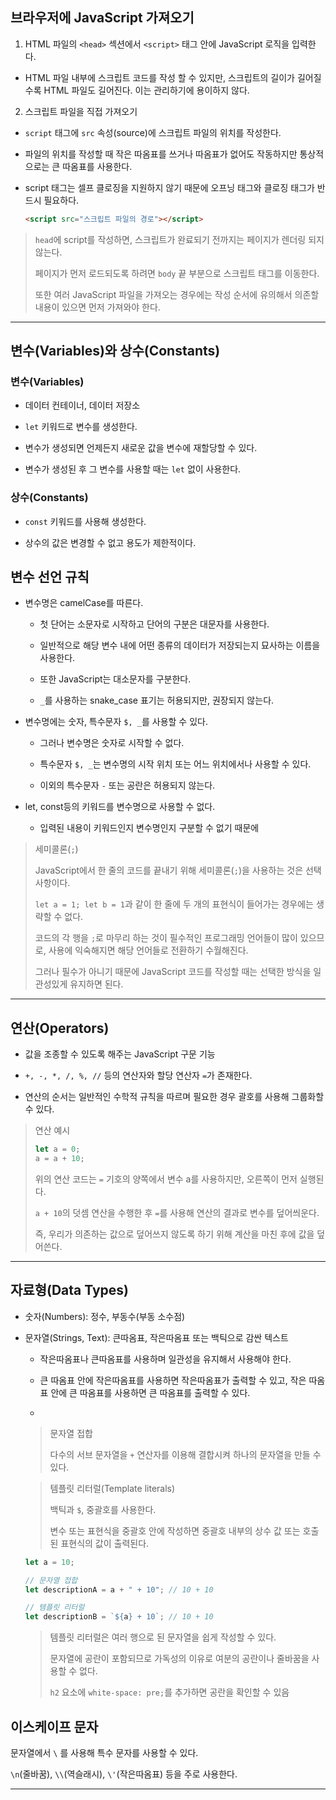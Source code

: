 ## 브라우저에 JavaScript 가져오기

1. HTML 파일의 `<head>` 섹션에서 `<script>` 태그 안에 JavaScript 로직을 입력한다.

- HTML 파일 내부에 스크립트 코드를 작성 할 수 있지만, 스크립트의 길이가 길어질수록 HTML 파일도 길어진다. 이는 관리하기에 용이하지 않다.

2. 스크립트 파일을 직접 가져오기

- `script` 태그에 `src` 속성(source)에 스크립트 파일의 위치를 작성한다.

- 파일의 위치를 작성할 때 작은 따옴표를 쓰거나 따옴표가 없어도 작동하지만 통상적으로는 큰 따옴표를 사용한다.

- script 태그는 셀프 클로징을 지원하지 않기 때문에 오프닝 태그와 클로징 태그가 반드시 필요하다.

  ```html
  <script src="스크립트 파일의 경로"></script>
  ```

> `head`에 script를 작성하면, 스크립트가 완료되기 전까지는 페이지가 렌더링 되지 않는다.
>
> 페이지가 먼저 로드되도록 하려면 `body` 끝 부분으로 스크립트 태그를 이동한다.
>
> 또한 여러 JavaScript 파일을 가져오는 경우에는 작성 순서에 유의해서 의존할 내용이 있으면 먼저 가져와야 한다.

---

## 변수(Variables)와 상수(Constants)

### 변수(Variables)

- 데이터 컨테이너, 데이터 저장소

- `let` 키워드로 변수를 생성한다.

- 변수가 생성되면 언제든지 새로운 값을 변수에 재할당할 수 있다.

- 변수가 생성된 후 그 변수를 사용할 때는 `let` 없이 사용한다.

### 상수(Constants)

- `const` 키워드를 사용해 생성한다.

- 상수의 값은 변경할 수 없고 용도가 제한적이다.

## 변수 선언 규칙

- 변수명은 camelCase를 따른다.

  - 첫 단어는 소문자로 시작하고 단어의 구분은 대문자를 사용한다.

  - 일반적으로 해당 변수 내에 어떤 종류의 데이터가 저장되는지 묘사하는 이름을 사용한다.

  - 또한 JavaScript는 대소문자를 구분한다.

  - `_`를 사용하는 snake_case 표기는 허용되지만, 권장되지 않는다.

- 변수명에는 숫자, 특수문자 `$, _`를 사용할 수 있다.

  - 그러나 변수명은 숫자로 시작할 수 없다.

  - 특수문자 `$, _`는 변수명의 시작 위치 또는 어느 위치에서나 사용할 수 있다.

  - 이외의 특수문자 `-` 또는 공란은 허용되지 않는다.

- let, const등의 키워드를 변수명으로 사용할 수 없다.

  - 입력된 내용이 키워드인지 변수명인지 구분할 수 없기 때문에

> 세미콜론(`;`)
>
> JavaScript에서 한 줄의 코드를 끝내기 위해 세미콜론(`;`)을 사용하는 것은 선택사항이다.
>
> `let a = 1; let b = 1`과 같이 한 줄에 두 개의 표현식이 들어가는 경우에는 생략할 수 없다.
>
> 코드의 각 행을 `;`로 마무리 하는 것이 필수적인 프로그래밍 언어들이 많이 있으므로, 사용에 익숙해지면 해당 언어들로 전환하기 수월해진다.
>
> 그러나 필수가 아니기 때문에 JavaScript 코드를 작성할 때는 선택한 방식을 일관성있게 유지하면 된다.

---

## 연산(Operators)

- 값을 조종할 수 있도록 해주는 JavaScript 구문 기능

- `+, -, *, /, %, //` 등의 연산자와 할당 연산자 `=`가 존재한다.

- 연산의 순서는 일반적인 수학적 규칙을 따르며 필요한 경우 괄호를 사용해 그룹화할 수 있다.

> 연산 예시
>
> ```js
> let a = 0;
> a = a + 10;
> ```
>
> 위의 연산 코드는 `=` 기호의 양쪽에서 변수 a를 사용하지만, 오른쪽이 먼저 실행된다.
>
> `a + 10`의 덧셈 연산을 수행한 후 `=`를 사용해 연산의 결과로 변수를 덮어씌운다.
>
> 즉, 우리가 의존하는 값으로 덮어쓰지 않도록 하기 위해 계산을 마친 후에 값을 덮어쓴다.

---

## 자료형(Data Types)

- 숫자(Numbers): 정수, 부동수(부동 소수점)

- 문자열(Strings, Text): 큰따옴표, 작은따옴표 또는 백틱으로 감싼 텍스트

  - 작은따옴표나 큰따옴표를 사용하며 일관성을 유지해서 사용해야 한다.

  - 큰 따옴표 안에 작은따옴표를 사용하면 작은따옴표가 출력할 수 있고, 작은 따옴표 안에 큰 따옴표를 사용하면 큰 따옴표를 출력할 수 있다.

  -

  > 문자열 접합
  >
  > 다수의 서브 문자열을 `+` 연산자를 이용해 결합시켜 하나의 문자열을 만들 수 있다.

  > 템플릿 리터럴(Template literals)
  >
  > 백틱과 `$`, 중괄호를 사용한다.
  >
  > 변수 또는 표현식을 중괄호 안에 작성하면 중괄호 내부의 상수 값 또는 호출된 표현식의 값이 출력된다.

  ```js
  let a = 10;

  // 문자열 접합
  let descriptionA = a + " + 10"; // 10 + 10

  // 템플릿 리터럴
  let descriptionB = `${a} + 10`; // 10 + 10
  ```

  > 템플릿 리터럴은 여러 행으로 된 문자열을 쉽게 작성할 수 있다.
  >
  > 문자열에 공란이 포함되므로 가독성의 이유로 여분의 공란이나 줄바꿈을 사용할 수 없다.
  >
  > `h2` 요소에 `white-space: pre;`를 추가하면 공란을 확인할 수 있음

## 이스케이프 문자

문자열에서 `\` 를 사용해 특수 문자를 사용할 수 있다.

`\n`(줄바꿈), `\\`(역슬래시), `\'`(작은따옴표) 등을 주로 사용한다.

---
